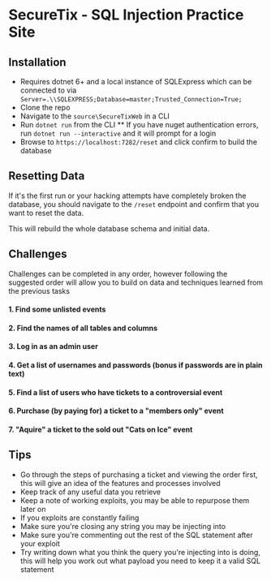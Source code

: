 # SecureTix - SQL Injection Practice Site

## Installation
* Requires dotnet 6+ and a local instance of SQLExpress which can be connected to via `Server=.\\SQLEXPRESS;Database=master;Trusted_Connection=True;`
* Clone the repo
* Navigate to the `source\SecureTixWeb` in a CLI
* Run `dotnet run` from the CLI
** If you have nuget authentication errors, run `dotnet run --interactive` and it will prompt for a login
* Browse to `https://localhost:7282/reset` and click confirm to build the database

## Resetting Data
If it's the first run or your hacking attempts have completely broken the database, you should navigate to the `/reset` endpoint and confirm that you want to reset the data.

This will rebuild the whole database schema and initial data.

## Challenges
Challenges can be completed in any order, however following the suggested order will allow you to build on data and techniques learned from the previous tasks
#### 1. Find some unlisted events
#### 2. Find the names of all tables and columns
#### 3. Log in as an admin user
#### 4. Get a list of usernames and passwords (bonus if passwords are in plain text)
#### 5. Find a list of users who have tickets to a controversial event
#### 6. Purchase (by paying for) a ticket to a "members only" event
#### 7. "Aquire" a ticket to the sold out "Cats on Ice" event

## Tips
* Go through the steps of purchasing a ticket and viewing the order first, this will give an idea of the features and processes involved
* Keep track of any useful data you retrieve
* Keep a note of working exploits, you may be able to repurpose them later on
* If you exploits are constantly failing
 *  Make sure you're closing any string you may be injecting into
 *  Make sure you're commenting out the rest of the SQL statement after your exploit
 *  Try writing down what you think the query you're injecting into is doing, this will help you work out what payload you need to keep it a valid SQL statement
